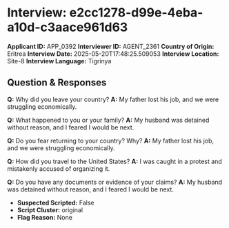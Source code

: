# Interview: e2cc1278-d99e-4eba-a10d-c3aace961d63
**Applicant ID:** APP_0392
**Interviewer ID:** AGENT_2361
**Country of Origin:** Eritrea
**Interview Date:** 2025-05-20T17:48:25.509053
**Interview Location:** Site-8
**Interview Language:** Tigrinya

## Question & Responses

**Q:** Why did you leave your country?
**A:** My father lost his job, and we were struggling economically.

**Q:** What happened to you or your family?
**A:** My husband was detained without reason, and I feared I would be next.

**Q:** Do you fear returning to your country? Why?
**A:** My father lost his job, and we were struggling economically.

**Q:** How did you travel to the United States?
**A:** I was caught in a protest and mistakenly accused of organizing it.

**Q:** Do you have any documents or evidence of your claims?
**A:** My husband was detained without reason, and I feared I would be next.

- **Suspected Scripted:** False
- **Script Cluster:** original
- **Flag Reason:** None